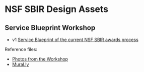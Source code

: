 # NSF SBIR Design Assets


## Service Blueprint Workshop
* v1 [Service Blueprint of the current NSF SBIR awards process](https://github.com/18F/nsf-sbir/blob/design/design/service%20blueprint%20source%20files/NSF-SBIR-blueprint-current/blueprint-current-v1.pdf)  

Reference files:
  * [Photos from the Workshop](https://github.com/18F/nsf-sbir/tree/design/design/service%20blueprint%20source%20files/blueprint%20workshop%20photos)
  * [Mural.ly](https://app.mural.ly/t/gsa6/m/gsa6/1490375810558)

